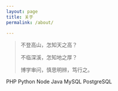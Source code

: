 ```yaml
---
layout: page
title: 关于
permalink: /about/

---
```


> <p>不登高山，怎知天之高？</p>
> <p>不临深溪，怎知地之厚？</p>
> <p>博学审问，慎思明辨，笃行之。</p>


PHP Python Node Java MySQL PostgreSQL
